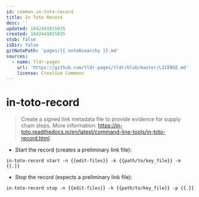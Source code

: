 ```yaml
---
id: common.in-toto-record
title: In Toto Record
desc: ''
updated: 1642441815035
created: 1642441815035
stub: false
isDir: false
gitNotePath: 'pages/{{ noteHiearchy }}.md'
sources:
  - name: tldr-pages
    url: 'https://github.com/tldr-pages/tldr/blob/master/LICENSE.md'
    license: Creative Commons
---
```

# in-toto-record

> Create a signed link metadata file to provide evidence for supply chain steps.
> More information: <https://in-toto.readthedocs.io/en/latest/command-line-tools/in-toto-record.html>.

- Start the record (creates a preliminary link file):

`in-toto-record start -n {{edit-files}} -k {{path/to/key_file}} -m {{.}}`

- Stop the record (expects a preliminary link file):

`in-toto-record stop -n {{edit-files}} -k {{path/to/key_file}} -p {{.}}`

